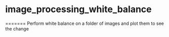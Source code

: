 # image_processing_white_balance
=======
Perform white balance on a folder of images and plot them to see the change
